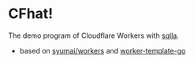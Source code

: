 # CFhat!

The demo program of Cloudflare Workers with [sqlla](https://github.com/mackee/go-sqlla).

* based on [syumai/workers](https://github.com/syumai/workers) and [worker-template-go](https://github.com/syumai/worker-template-go)
